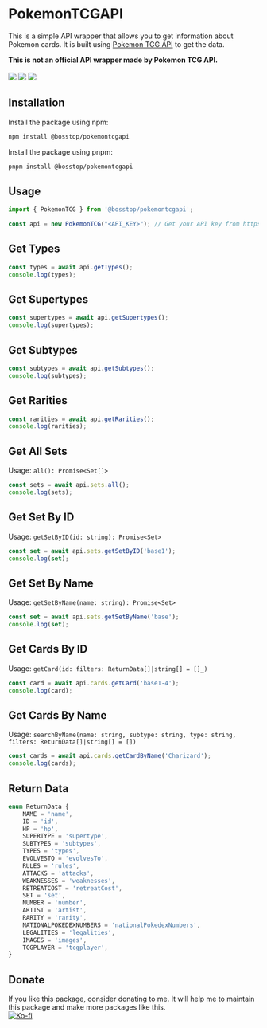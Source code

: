 # PokemonTCGAPI

This is a simple API wrapper that allows you to get information about Pokemon cards. It is built using [Pokemon TCG API](https://pokemontcg.io/) to get the data.

**This is not an official API wrapper made by Pokemon TCG API.**
<br><br>
<img style="display: inline-block;" src="https://img.shields.io/npm/v/@bosstop/pokemontcgapi"> <img style="display: inline-block;" src="https://img.shields.io/npm/dt/@bosstop/pokemontcgapi" > <img style="display: inline-block;" src="https://img.shields.io/github/issues/GamerBoss101/PokemonTCGAPI" >

## Installation
Install the package using npm:
```bash
npm install @bosstop/pokemontcgapi
```
Install the package using pnpm:
```bash
pnpm install @bosstop/pokemontcgapi
```

## Usage
```javascript
import { PokemonTCG } from '@bosstop/pokemontcgapi';

const api = new PokemonTCG("<API_KEY>"); // Get your API key from https://pokemontcg.io/
```

## Get Types
```javascript
const types = await api.getTypes();
console.log(types);
```

## Get Supertypes
```javascript
const supertypes = await api.getSupertypes();
console.log(supertypes);
```

## Get Subtypes
```javascript
const subtypes = await api.getSubtypes();
console.log(subtypes);
```

## Get Rarities
```javascript
const rarities = await api.getRarities();
console.log(rarities);
```

## Get All Sets
Usage: `all(): Promise<Set[]>`
```javascript
const sets = await api.sets.all();
console.log(sets);
```

## Get Set By ID
Usage: `getSetByID(id: string): Promise<Set>`
```javascript
const set = await api.sets.getSetByID('base1');
console.log(set);
```

## Get Set By Name
Usage: `getSetByName(name: string): Promise<Set>`
```javascript
const set = await api.sets.getSetByName('base');
console.log(set);
```

## Get Cards By ID
Usage: `getCard(id: filters: ReturnData[]|string[] = []_)`
```javascript
const card = await api.cards.getCard('base1-4');
console.log(card);
```

## Get Cards By Name
Usage: `searchByName(name: string, subtype: string, type: string, filters: ReturnData[]|string[] = [])`
```javascript
const cards = await api.cards.getCardByName('Charizard');
console.log(cards);
```

## Return Data
```typescript
enum ReturnData {
    NAME = 'name',
    ID = 'id',
    HP = 'hp',
    SUPERTYPE = 'supertype',
    SUBTYPES = 'subtypes',
    TYPES = 'types',
    EVOLVESTO = 'evolvesTo',
    RULES = 'rules',
    ATTACKS = 'attacks',
    WEAKNESSES = 'weaknesses',
    RETREATCOST = 'retreatCost',
    SET = 'set',
    NUMBER = 'number',
    ARTIST = 'artist',
    RARITY = 'rarity',
    NATIONALPOKEDEXNUMBERS = 'nationalPokedexNumbers',
    LEGALITIES = 'legalities',
    IMAGES = 'images',
    TCGPLAYER = 'tcgplayer',
}
```

## Donate 
If you like this package, consider donating to me. It will help me to maintain this package and make more packages like this.
<br>
[![Ko-fi](https://img.shields.io/badge/Donate-Ko--fi-red)](https://ko-fi.com/sirblob)
